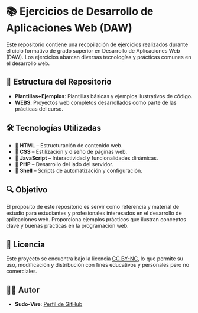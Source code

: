 # 📚 Ejercicios de Desarrollo de Aplicaciones Web (DAW)

Este repositorio contiene una recopilación de ejercicios realizados durante el ciclo formativo de grado superior en Desarrollo de Aplicaciones Web (DAW). Los ejercicios abarcan diversas tecnologías y prácticas comunes en el desarrollo web.

## 📁 Estructura del Repositorio

- **Plantillas+Ejemplos**: Plantillas básicas y ejemplos ilustrativos de código.
- **WEBS**: Proyectos web completos desarrollados como parte de las prácticas del curso.

## 🛠️ Tecnologías Utilizadas

- 🧱 **HTML** – Estructuración de contenido web.
- 🎨 **CSS** – Estilización y diseño de páginas web.
- 🧠 **JavaScript** – Interactividad y funcionalidades dinámicas.
- 🐘 **PHP** – Desarrollo del lado del servidor.
- 🐚 **Shell** – Scripts de automatización y configuración.

## 🔍 Objetivo

El propósito de este repositorio es servir como referencia y material de estudio para estudiantes y profesionales interesados en el desarrollo de aplicaciones web. Proporciona ejemplos prácticos que ilustran conceptos clave y buenas prácticas en la programación web.

## 📄 Licencia

Este proyecto se encuentra bajo la licencia [CC BY-NC](LICENSE), lo que permite su uso, modificación y distribución con fines educativos y personales pero no comerciales.

## 🙋‍♂️ Autor

- **Sudo-Vire**: [Perfil de GitHub](https://github.com/Sudo-Vire)
